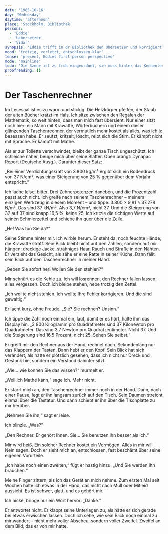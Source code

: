 ```yaml
---
date: '1985-10-16'
day: 'Wednesday'
daytime: 'afternoon'
place: 'Stockholm, Bibliothek'
persons:
  - 'Eddie'
  - 'Uebersetzer'
  - 'Vidar'
synopsis: 'Eddie trifft in dr Bibliothek den Übersetzer und korrigiert seine Fehler. Er schenkt ihr zum Dank seinen teurem Taschenrechner.'
mood: 'trotzig, verletzt, entschlossen-klar'
tense: 'present, Eddies first-person perspective'
mode: 'mainline'
todo: 'Die Szene ist zu früh eingeordnet, sie muss hinter das Kennenlernen, aber vor die Duschszene'
proofreading: {}
---
```


# Der Taschenrechner

Im Lesesaal ist es zu warm und stickig. Die Heizkörper pfeifen, der Staub der
alten Bücher kratzt im Hals. Ich sitze zwischen den Regalen der Mathematik, so
weit hinten, dass man mich fast übersieht. Nur einer sitzt noch hier: ein Mann
mit Krawatte, Wörterbüchern und einem dieser glänzenden Taschenrechner, der
vermutlich mehr kostet als alles, was ich je besessen habe. Er seufzt, kritzelt,
löscht, reibt sich die Stirn. Er kämpft nicht mit Sprache. Er kämpft mit Mathe.

Als er zur Toilette verschwindet, bleibt der ganze Tisch ungeschützt. Ich
schleiche näher, beuge mich über seine Blätter. Oben prangt: Dynapac Report
(Deutsche Ausg.). Darunter dieser Satz:

„Bei einer Verdichtungskraft von 3.800 kg/m² ergibt sich ein Bodendruck von 37
N/cm², was einer Steigerung von 25 % gegenüber dem Vorjahr entspricht.“

Ich lache leise, bitter. Drei Zehnerpotenzen daneben, und die Prozentzahl passt
auch nicht. Ich greife nach seinem Taschenrechner – meinem einzigen Werkzeug in
diesem Moment – und tippe: 3.800 × 9,81 ≈ 37.278 N/m². Das sind 37 kN/m². Also
3,7 N/cm², nicht 37. Und die Steigerung von 32 auf 37 sind knapp 16,5 %, keine
25. Ich kritzle die richtigen Werte auf seinen Schmierzettel und schiebe ihn
quer über die Zeile.

„He! Was tun Sie da?“

Seine Stimme hinter mir. Ich wirble herum. Er steht da, noch feuchte Hände, die
Krawatte straff. Sein Blick bleibt nicht auf den Zahlen, sondern auf mir hängen:
dreckige Jacke, strähniges Haar, Rauch und Straße in den Nähten. Er verzieht das
Gesicht, als sähe er eine Ratte in seiner Küche. Dann fällt sein Blick auf den
Taschenrechner in meiner Hand.

„Geben Sie sofort her! Wollen Sie den stehlen?“

Mir schnürt es die Kehle zu. Ich will losrennen, den Rechner fallen lassen,
alles vergessen. Doch ich bleibe stehen, hebe trotzig den Zettel.

„Ich wollte nicht stehlen. Ich wollte Ihre Fehler korrigieren. Und die sind
gewaltig.“

Er lacht kurz, ohne Freude. „Sie? Sie rechnen? Unsinn.“

Ich tippe die Zahl noch einmal ein, laut, damit er es hört, halte ihm das
Display hin. „3 800 Kilogramm pro Quadratmeter sind 37 Kilonewton pro
Quadratmeter. Das sind 3,7 Newton pro Quadratzentimeter. Nicht 37. Und die
Steigerung sind 16,5 Prozent, nicht 25. Sehen Sie selbst.“

Er greift mir den Rechner aus der Hand, rechnet nach. Sekundenlang nur das
Klappern der Tasten. Dann hebt er den Kopf. Sein Blick hat sich verändert, als
hätte er plötzlich gesehen, dass ich nicht nur Dreck und Gestank bin, sondern
ein Verstand dahinter sitzt.

„Wie… wie können Sie das wissen?“ murmelt er.

„Weil ich Mathe kann,“ sage ich. Mehr nicht.

Er starrt mich an, den Taschenrechner immer noch in der Hand. Dann, nach einer
Pause, legt er ihn langsam zurück auf den Tisch. Sein Daumen streicht einmal
über die Tastatur. Und dann schiebt er ihn über die Tischplatte zu mir herüber.

„Nehmen Sie ihn,“ sagt er leise.

Ich blinzle. „Was?“

„Den Rechner. Er gehört Ihnen. Sie… Sie benutzen ihn besser als ich.“

Mir wird heiß. Ein solcher Rechner kostet ein Vermögen. Alles in mir will Nein
sagen. Doch er sieht mich an, entschlossen, fast beschämt über seine eigenen
Vorurteile.

„Ich habe noch einen zweiten,“ fügt er hastig hinzu. „Und Sie werden ihn
brauchen.“

Meine Finger zittern, als ich das Gerät an mich nehme. Zum ersten Mal seit
Wochen halte ich etwas in der Hand, das nicht nach Müll oder Mitleid aussieht.
Es ist schwer, glatt, und es gehört mir.

Ich nicke, bringe nur ein Wort hervor: „Danke.“

Er antwortet nicht. Er klappt seine Unterlagen zu, als hätte er sich gerade bei
etwas erwischen lassen. Doch ich sehe, wie sein Blick noch einmal zu mir wandert
– nicht mehr voller Abscheu, sondern voller Zweifel. Zweifel an dem Bild, das er
von mir hatte.
